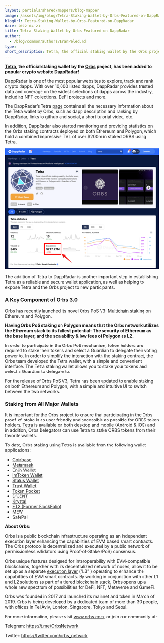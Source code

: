 ```yaml
---
layout: partials/shared/mappers/blog-mapper
image: /assets/img/blog/Tetra-Staking-Wallet-by-Orbs-Featured-on-DappRadar/bg.jpg
blogUrl: Tetra-Staking-Wallet-by-Orbs-Featured-on-DappRadar
date: 2022-04-21
title: Tetra Staking Wallet by Orbs Featured on DappRadar
author:
  - /blog/common/authors/EranPeled.md
type:
short_description: Tetra, the official staking wallet by the Orbs project, has been added to popular crypto website DappRadar!
---
```


**[Tetra](https://staking.orbs.network/), the official staking wallet by the [Orbs](https://www.orbs.com/) project, has been added to popular crypto website DappRadar!**

DappRadar is one of the most popular websites to explore, track and rank crypto dapps. With over 10,000 listed dapps, DappRadar provides trusted data and coverage on the widest selections of dapps across the industry, including NFT collections, DeFi projects and more.
 
The DappRadar’s Tetra [page](https://dappradar.com/multichain/other/tetra) contains all the necessary information about the Tetra wallet by Orbs, such as dapp description and ranking by DappRadar, links to github and social, a short tutorial video, etc.
 
In addition, DappRadar also started monitoring and providing statistics on the Orbs staking contracts deployed on both Ethereum and Polygon, which hold a combined impressive TVL of over $200m in staked ORBS using Tetra.
 
 
![dappradar](/assets/img/blog/Tetra-Staking-Wallet-by-Orbs-Featured-on-DappRadar/image1.png)


The addition of Tetra to DappRadar is another important step in establishing Tetra as a reliable and secure wallet application, as well as helping to expose Tetra and the Orbs project to new participants.

### A Key Component of Orbs 3.0

Orbs has recently launched its novel Orbs PoS V3: [Multichain staking](https://www.orbs.com/PolygonStakingDate/) on Ethereum and Polygon.

**Having Orbs PoS staking on Polygon means that the Orbs network utilizes the Ethereum stack to its fullest potential: The security of Ethereum as the base layer, and the scalability & low fees of Polygon as L2.**

In order to participate in the Orbs PoS mechanism, token holders are required to stake their tokens and select a Guardian to delegate their voting power to. In order to simplify the interaction with the staking contract, the Orbs team developed the Tetra wallet, with a simple and convenient interface. The Tetra staking wallet allows you to stake your tokens and select a Guardian to delegate to.

For the release of Orbs PoS V3, Tetra has been updated to enable staking on both Ethereum and Polygon, with a simple and intuitive UI to switch between the two networks.

### Staking from All Major Wallets

It is important for the Orbs project to ensure that participating in the Orbs proof-of-stake is as user friendly and accessible as possible for ORBS token holders. [Tetra](https://staking.orbs.network/) is available on both desktop and mobile (Android & iOS) and in addition, Orbs Delegators can use Tetra to stake ORBS tokens from their favorite wallets. 
 
To date, Orbs staking using Tetra is available from the following wallet applications:
 
- [Coinbase](https://www.orbs.com/orbs-staking-is-now-available-on-the-coinbase-wallet-mobile-app)
- [Metamask](https://www.orbs.com/orbs-swaps-and-staking-now-available-on-metamask-wallet)
- [Enjin Wallet](https://www.orbs.com/tetra-staking-wallet-by-orbs-now-on-mobile)
- [imToken Wallet](https://www.orbs.com/orbs-tetra-staking-is-now-available-on-imtoken-wallet)
- [Status Wallet](https://www.orbs.com/orbs-staking-is-now-available-on-the-status-wallet-mobile-app)
- [Trust Wallet](https://www.orbs.com/orbs-staking-is-now-available-on-the-trust-wallet-mobile)
- [Token Pocket](https://www.orbs.com/orbs-staking-is-now-available-on-token-pocket-wallet-mobile-app)
- [D’CENT](https://www.orbs.com/orbs-staking-is-now-available-on-dcent-wallet-mobile-app/)
- [Krystal](https://www.orbs.com/orbs-and-krystal-announce-a-partnership-focused-on-defi/)
- [FTX (Former BlockFolio)](https://www.orbs.com/orbs-is-now-available-on-blockfolio/)
- [MEW](https://play.google.com/store/apps/details?id=com.myetherwallet.mewwallet&hl=en&gl=US)
- [SafePal](https://www.orbs.com/Orbs-Staking-is-Now-Available-on-the-SafePal-Crypto-Wallet/)


<div class='line-separator'> </div>

**About Orbs:**


Orbs is a public blockchain infrastructure operating as an independent execution layer enhancing the capabilities of EVM based smart contracts. The Orbs protocol is decentralized and executed by a public network of permissionless validators using Proof-of-Stake (PoS) consensus.

Orbs unique features designed for interoperability with EVM-compatible blockchains, together with its decentralized network of nodes, allow it to be set up as a separate [execution layer](https://www.orbs.com/How-Orbs-Hybrid-Architecture-Is-Becoming-a-Game-Changer-in-DeFi/) (“L3” ) operating to enhance the capabilities of EVM smart contracts. By working in conjunction with other L1 and L2 solutions as part of a tiered blockchain stack, Orbs opens up a whole new spectrum of possibilities for DeFi, NFT, Metaverse and GameFi.

Orbs was founded in 2017 and launched its mainnet and token in March of 2019. Orbs is being developed by a dedicated team of more than 30 people, with offices in Tel Aviv, London, Singapore, Tokyo and Seoul.

For more information, please visit www.orbs.com, or join our community at:

Telegram: https://t.me/OrbsNetwork

Twitter: https://twitter.com/orbs_network


